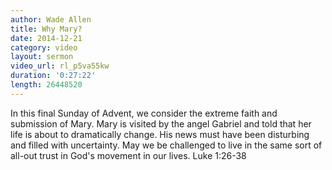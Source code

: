 ```yaml
---
author: Wade Allen
title: Why Mary?
date: 2014-12-21
category: video
layout: sermon
video_url: rl_p5va55kw
duration: '0:27:22'
length: 26448520
---
```


In this final Sunday of Advent, we consider the extreme faith and submission of Mary. Mary is visited by the angel Gabriel and told that her life is about to dramatically change. His news must have been disturbing and filled with uncertainty. May we be challenged to live in the same sort of all-out trust in God's movement in our lives. Luke 1:26-38
